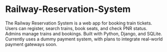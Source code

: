 # Railway-Reservation-System
 The Railway Reservation System is a web app for booking train tickets. Users can register, search trains, book seats, and check PNR status. Admins manage trains and bookings. Built with Python, Django, and SQLite. Currently uses a dummy payment system, with plans to integrate real-world payment gateways soon.
